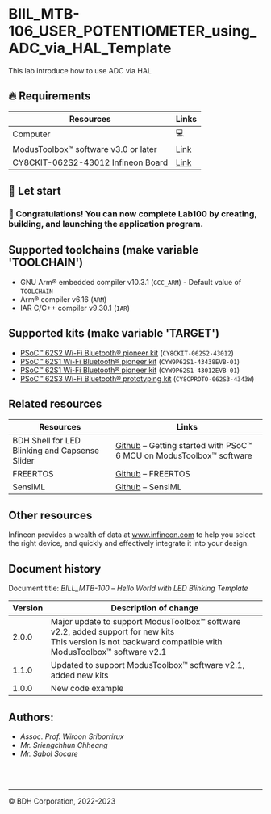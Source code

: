 # BIIL_MTB-106_USER_POTENTIOMETER_using_ADC_via_HAL_Template
This lab introduce how to use ADC via HAL


## 🔥 Requirements
| Resources                                  | Links                                                                                                  |
|--------------------------------------------|--------------------------------------------------------------------------------------------------------|
| Computer                                   | 💻                                                                                                    |
| ModusToolbox™ software v3.0 or later       | [Link](https://www.infineon.com/modustoolbox)                                                         |
| CY8CKIT-062S2-43012 Infineon Board         | [Link](https://github.com/Advance-Innovation-Centre-AIC/BIIL_MTB-100_Hello_World_and_LED_Blinking_Programming_Template/assets/88732241/0215501d-b774-4045-8e64-ef49e28d8404) |



## 🚩 Let start


### 🎉  Congratulations! You can now complete Lab100 by creating, building, and launching the application program.


## Supported toolchains (make variable 'TOOLCHAIN')

- GNU Arm&reg; embedded compiler v10.3.1 (`GCC_ARM`) - Default value of `TOOLCHAIN`
- Arm&reg; compiler v6.16 (`ARM`)
- IAR C/C++ compiler v9.30.1 (`IAR`)

## Supported kits (make variable 'TARGET')

- [PSoC&trade; 62S2 Wi-Fi Bluetooth&reg; pioneer kit](https://www.infineon.com/CY8CKIT-062S2-43012) (`CY8CKIT-062S2-43012`)
- [PSoC&trade; 62S1 Wi-Fi Bluetooth&reg; pioneer kit](https://www.infineon.com/CYW9P62S1-43438EVB-01) (`CYW9P62S1-43438EVB-01`)
- [PSoC&trade; 62S1 Wi-Fi Bluetooth&reg; pioneer kit](https://www.infineon.com/CYW9P62S1-43012EVB-01) (`CYW9P62S1-43012EVB-01`)
- [PSoC&trade; 62S3 Wi-Fi Bluetooth&reg; prototyping kit](https://www.infineon.com/CY8CPROTO-062S3-4343W) (`CY8CPROTO-062S3-4343W`)


## Related resources
Resources  | Links
-----------|----------------------------------
BDH Shell for LED Blinking and Capsense Slider  | [Github](https://www.infineon.com/AN228571) – Getting started with PSoC&trade; 6 MCU on ModusToolbox&trade; software 
FREERTOS  | [Github](https://www.infineon.com/AN228571) – FREERTOS 
SensiML  | [Github](https://www.infineon.com/AN228571) – SensiML



## Other resources

Infineon provides a wealth of data at www.infineon.com to help you select the right device, and quickly and effectively integrate it into your design.


## Document history

Document title: *BILL_MTB-100* – *Hello World with LED Blinking Template*

 Version | Description of change
 ------- | ---------------------
 2.0.0   | Major update to support ModusToolbox&trade; software v2.2, added support for new kits<br /> This version is not backward compatible with ModusToolbox&trade; software v2.1
 1.1.0   | Updated to support ModusToolbox&trade; software v2.1, added new kits
 1.0.0   | New code example


## Authors:
- *Assoc. Prof. Wiroon Sriborrirux*
- *Mr. Sriengchhun Chheang*
- *Mr. Sabol Socare*
<br>

<br>

---------------------------------------------------------

© BDH Corporation, 2022-2023